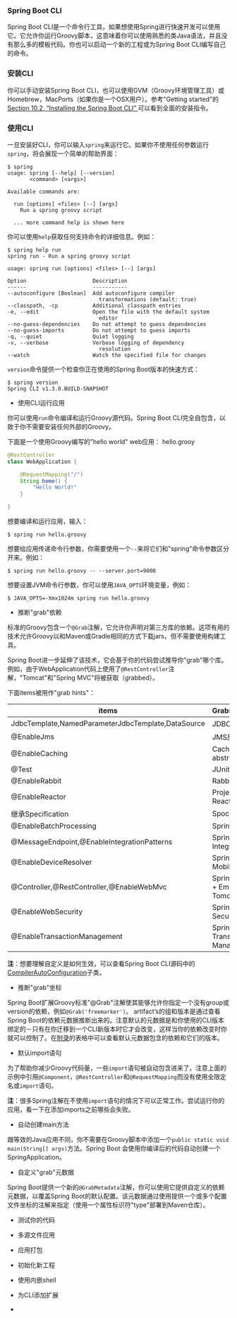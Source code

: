 ### Spring Boot CLI

Spring Boot CLI是一个命令行工具，如果想使用Spring进行快速开发可以使用它。它允许你运行Groovy脚本，这意味着你可以使用熟悉的类Java语法，并且没有那么多的模板代码。你也可以启动一个新的工程或为Spring Boot CLI编写自己的命令。

### 安装CLI

你可以手动安装Spring Boot CLI，也可以使用GVM（Groovy环境管理工具）或Homebrew，MacPorts（如果你是一个OSX用户）。参考"Getting started"的[Section 10.2, “Installing the Spring Boot CLI” ](http://docs.spring.io/spring-boot/docs/current-SNAPSHOT/reference/htmlsingle/#getting-started-installing-the-cli)可以看到全面的安装指令。

### 使用CLI

一旦安装好CLI，你可以输入`spring`来运行它。如果你不使用任何参数运行`spring`，将会展现一个简单的帮助界面：
```shell
$ spring
usage: spring [--help] [--version]
       <command> [<args>]

Available commands are:

  run [options] <files> [--] [args]
    Run a spring groovy script

  ... more command help is shown here
```
你可以使用`help`获取任何支持命令的详细信息。例如：
```shell
$ spring help run
spring run - Run a spring groovy script

usage: spring run [options] <files> [--] [args]

Option                     Description
------                     -----------
--autoconfigure [Boolean]  Add autoconfigure compiler
                             transformations (default: true)
--classpath, -cp           Additional classpath entries
-e, --edit                 Open the file with the default system
                             editor
--no-guess-dependencies    Do not attempt to guess dependencies
--no-guess-imports         Do not attempt to guess imports
-q, --quiet                Quiet logging
-v, --verbose              Verbose logging of dependency
                             resolution
--watch                    Watch the specified file for changes
```
`version`命令提供一个检查你正在使用的Spring Boot版本的快速方式：
```shell
$ spring version
Spring CLI v1.3.0.BUILD-SNAPSHOT
```
* 使用CLI运行应用

你可以使用`run`命令编译和运行Groovy源代码。Spring Boot CLI完全自包含，以致于你不需要安装任何外部的Groovy。

下面是一个使用Groovy编写的"hello world" web应用：
hello.grooy
```java
@RestController
class WebApplication {

    @RequestMapping("/")
    String home() {
        "Hello World!"
    }

}
```
想要编译和运行应用，输入：
```shell
$ spring run hello.groovy
```
想要给应用传递命令行参数，你需要使用一个`--`来将它们和"spring"命令参数区分开来。例如：
```shell
$ spring run hello.groovy -- --server.port=9000
```
想要设置JVM命令行参数，你可以使用`JAVA_OPTS`环境变量，例如：
```shell
$ JAVA_OPTS=-Xmx1024m spring run hello.groovy
```
- 推断"grab"依赖

标准的Groovy包含一个`@Grab`注解，它允许你声明对第三方库的依赖。这项有用的技术允许Groovy以和Maven或Gradle相同的方式下载jars，但不需要使用构建工具。

Spring Boot进一步延伸了该技术，它会基于你的代码尝试推导你"grab"哪个库。例如，由于WebApplication代码上使用了`@RestController`注解，"Tomcat"和"Spring MVC"将被获取（grabbed）。

下面items被用作"grab hints"：

|items|Grabs|
|-----|:-----|
|JdbcTemplate,NamedParameterJdbcTemplate,DataSource|JDBC应用|
|@EnableJms|JMS应用|
|@EnableCaching|Caching abstraction|
|@Test|JUnit|
|@EnableRabbit|RabbitMQ|
|@EnableReactor|Project Reactor|
|继承Specification|Spock test|
|@EnableBatchProcessing|Spring Batch|
|@MessageEndpoint,@EnableIntegrationPatterns|Spring Integration|
|@EnableDeviceResolver|Spring Mobile|
|@Controller,@RestController,@EnableWebMvc|Spring MVC + Embedded Tomcat|
|@EnableWebSecurity|Spring Security|
|@EnableTransactionManagement|Spring Transaction Management|

**注**：想要理解自定义是如何生效，可以查看Spring Boot CLI源码中的[CompilerAutoConfiguration](http://github.com/spring-projects/spring-boot/tree/master/spring-boot-cli/src/main/java/org/springframework/boot/cli/compiler/CompilerAutoConfiguration.java)子类。

- 推断"grab"坐标

Spring Boot扩展Groovy标准"@Grab"注解使其能够允许你指定一个没有group或version的依赖，例如`@Grab('freemarker')`。
artifact’s的组和版本是通过查看Spring Boot的依赖元数据推断出来的。注意默认的元数据是和你使用的CLI版本绑定的－只有在你迁移到一个CLI新版本时它才会改变，这样当你的依赖改变时你就可以控制了。在[附录](http://docs.spring.io/spring-boot/docs/current-SNAPSHOT/reference/htmlsingle/#appendix-dependency-versions)的表格中可以查看默认元数据包含的依赖和它们的版本。

- 默认import语句

为了帮助你减少Groovy代码量，一些`import`语句被自动包含进来了。注意上面的示例中引用`@Component`，`@RestController`和`@RequestMapping`而没有使用全限定名或`import`语句。

**注**：很多Spring注解在不使用`import`语句的情况下可以正常工作。尝试运行你的应用，看一下在添加imports之前哪些会失败。

- 自动创建main方法

跟等效的Java应用不同，你不需要在Groovy脚本中添加一个`public static void main(String[] args)`方法。Spring Boot 会使用你编译后的代码自动创建一个SpringApplication。

- 自定义"grab"元数据

Spring Boot提供一个新的`@GrabMetadata`注解，你可以使用它提供自定义的依赖元数据，以覆盖Spring Boot的默认配置。该元数据通过使用提供一个或多个配置文件坐标的注解来指定（使用一个属性标识符"type"部署到Maven仓库）。

* 测试你的代码



* 多源文件应用
* 应用打包
* 初始化新工程
* 使用内嵌shell
* 为CLI添加扩展
* 
